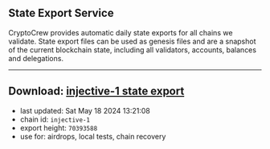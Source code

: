 ## State Export Service
CryptoCrew provides automatic daily state exports for all chains we validate. State export files can be used as genesis files and are a snapshot of the current blockchain state, including all validators, accounts, balances and delegations.

---
**Download: [injective-1 state export](https://dl-eu2.ccvalidators.com/SERVICE/injective/injective-1_export_70393588.json)**
---

- last updated: Sat May 18 2024 13:21:08
- chain id: `injective-1`
- export height: `70393588`
- use for: airdrops, local tests, chain recovery
